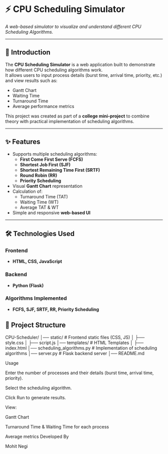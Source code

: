 # ⚡ CPU Scheduling Simulator  

*A web-based simulator to visualize and understand different CPU Scheduling Algorithms.*  

---

## 📖 Introduction  

The **CPU Scheduling Simulator** is a web application built to demonstrate how different CPU scheduling algorithms work.  
It allows users to input process details (burst time, arrival time, priority, etc.) and view results such as:  

- Gantt Chart  
- Waiting Time  
- Turnaround Time  
- Average performance metrics  

This project was created as part of a **college mini-project** to combine theory with practical implementation of scheduling algorithms.  

---

## ✨ Features  

- Supports multiple scheduling algorithms:  
  - **First Come First Serve (FCFS)**  
  - **Shortest Job First (SJF)**  
  - **Shortest Remaining Time First (SRTF)**  
  - **Round Robin (RR)**  
  - **Priority Scheduling**  
- Visual **Gantt Chart** representation  
- Calculation of:  
  - Turnaround Time (TAT)  
  - Waiting Time (WT)  
  - Average TAT & WT  
- Simple and responsive **web-based UI**  

---

## 🛠️ Technologies Used  

### Frontend  
- **HTML, CSS, JavaScript**  

### Backend  
- **Python (Flask)**  

### Algorithms Implemented  
- **FCFS, SJF, SRTF, RR, Priority Scheduling**  

## 📂 Project Structure  
CPU-Scheduler/
│── static/ # Frontend static files (CSS, JS)
│ ├── style.css
│ ├── script.js
│── templates/ # HTML Templates
│ ├── index.html
│── scheduling_algorithms.py # Implementation of scheduling algorithms
│── server.py # Flask backend server
│── README.md

Usage

Enter the number of processes and their details (burst time, arrival time, priority).

Select the scheduling algorithm.

Click Run to generate results.

View:

Gantt Chart

Turnaround Time & Waiting Time for each process

Average metrics
 Developed By

Mohit Negi 
